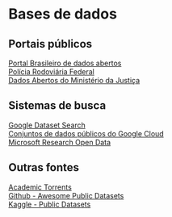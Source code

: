 # Bases de dados

## Portais públicos
[Portal Brasileiro de dados abertos](https://dados.gov.br)  
[Polícia Rodoviária Federal](https://portal.prf.gov.br/dados-abertos)  
[Dados Abertos do Ministério da Justiça](https://www.justica.gov.br/dados-abertos/dados)  

##  Sistemas de busca

[Google Dataset Search](https://datasetsearch.research.google.com)  
[Conjuntos de dados públicos do Google Cloud](https://cloud.google.com/public-datasets/)  
[Microsoft Research Open Data](https://msropendata.com/)  

## Outras fontes

[Academic Torrents](http://academictorrents.com/)  
[Github - Awesome Public Datasets](https://github.com/awesomedata/awesome-public-datasets)  
[Kaggle - Public Datasets](https://www.kaggle.com/datasets)  



<!-- []() -->
<!-- []() -->
<!-- []() -->
<!-- []() -->
<!-- []() -->
<!-- []() -->
<!-- []() -->
<!-- []() -->
<!-- []() -->
<!-- []() -->
<!-- []() -->
<!-- []() -->
<!-- []() -->